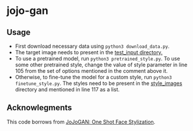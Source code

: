 # jojo-gan

## Usage
- First download necessary data using `python3 download_data.py`.
- The target image needs to present in the <a href="test_input"> test_input directory. </a>
- To use a pretrained model, run `python3 pretrained_style.py`. To use some other pretrained style, change the value of style parameter in line 105 from the set of options mentioned in the comment above it.
- Otherwise, to fine-tune the model for a custom style, run `python3 finetune_style.py`. The styles need to be present in the <a href="style_images"> style_images </a> directory and mentioned in line 117 as a list.

## Acknowlegments
This code borrows from <a href="https://github.com/mchong6/JoJoGAN">JoJoGAN: One Shot Face Stylization</a>.
